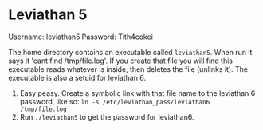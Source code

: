 # Leviathan 5

Username: leviathan5
Password: Tith4cokei

The home directory contains an executable called `leviathan5`. When run it says it 'cant find /tmp/file.log'. If you create that file you will find this executable reads whatever is inside, then deletes the file (unlinks it). The executable is also a setuid for leviathan 6.

1. Easy peasy. Create a symbolic link with that file name to the leviathan 6 password, like so: `ln -s /etc/leviathan_pass/leviathan6 /tmp/file.log`
2. Run `./leviathan5` to get the password for leviathan6.